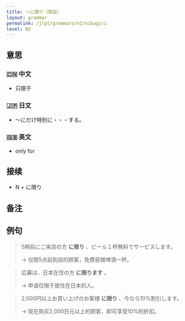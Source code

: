```yaml
---
title: 〜に限り（限定）
layout: grammar
permalink: /jlpt/grammars/n2/nikagiri
level: N2
---
```


## 意思

### 🇨🇳 中文

- 只限于

### 🇯🇵 日文

- ～にだけ特別に・・・する。

### 🇬🇧 英文

- only for

## 接续

- N + に限り

## 备注


## 例句

> 5時前にご来店の方 **に限り** 、ビール１杯無料でサービスします。
>
> → 仅限5点前到店的顾客，免费获赠啤酒一杯。

> 応募は、日本在住の方 **に限ります** 。
>
> → 申请仅限于居住在日本的人。

> 2,000円以上お買い上げのお客様 **に限り** 、今なら10%割引します。
>
> → 现在购买2,000日元以上的顾客，即可享受10%的折扣。

